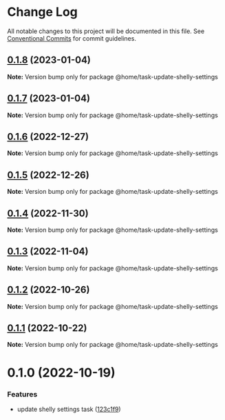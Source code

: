# Change Log

All notable changes to this project will be documented in this file.
See [Conventional Commits](https://conventionalcommits.org) for commit guidelines.

## [0.1.8](https://github.com/mariusz-kabala/homeAutomation/compare/@home/task-update-shelly-settings@0.1.7...@home/task-update-shelly-settings@0.1.8) (2023-01-04)

**Note:** Version bump only for package @home/task-update-shelly-settings





## [0.1.7](https://github.com/mariusz-kabala/homeAutomation/compare/@home/task-update-shelly-settings@0.1.6...@home/task-update-shelly-settings@0.1.7) (2023-01-04)

**Note:** Version bump only for package @home/task-update-shelly-settings





## [0.1.6](https://github.com/mariusz-kabala/homeAutomation/compare/@home/task-update-shelly-settings@0.1.5...@home/task-update-shelly-settings@0.1.6) (2022-12-27)

**Note:** Version bump only for package @home/task-update-shelly-settings





## [0.1.5](https://github.com/mariusz-kabala/homeAutomation/compare/@home/task-update-shelly-settings@0.1.4...@home/task-update-shelly-settings@0.1.5) (2022-12-26)

**Note:** Version bump only for package @home/task-update-shelly-settings





## [0.1.4](https://github.com/mariusz-kabala/homeAutomation/compare/@home/task-update-shelly-settings@0.1.3...@home/task-update-shelly-settings@0.1.4) (2022-11-30)

**Note:** Version bump only for package @home/task-update-shelly-settings





## [0.1.3](https://github.com/mariusz-kabala/homeAutomation/compare/@home/task-update-shelly-settings@0.1.2...@home/task-update-shelly-settings@0.1.3) (2022-11-04)

**Note:** Version bump only for package @home/task-update-shelly-settings





## [0.1.2](https://github.com/mariusz-kabala/homeAutomation/compare/@home/task-update-shelly-settings@0.1.1...@home/task-update-shelly-settings@0.1.2) (2022-10-26)

**Note:** Version bump only for package @home/task-update-shelly-settings





## [0.1.1](https://github.com/mariusz-kabala/homeAutomation/compare/@home/task-update-shelly-settings@0.1.0...@home/task-update-shelly-settings@0.1.1) (2022-10-22)

**Note:** Version bump only for package @home/task-update-shelly-settings





# 0.1.0 (2022-10-19)


### Features

* update shelly settings task ([123c1f9](https://github.com/mariusz-kabala/homeAutomation/commit/123c1f94e2abc6f1b4440d3dc71446d51a83ebd3))
